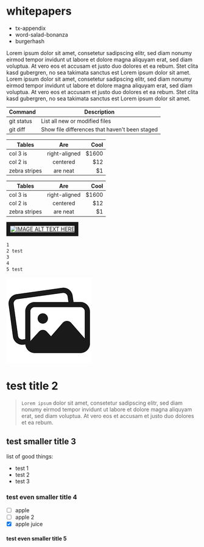 # whitepapers

* tx-appendix
* word-salad-bonanza
* burgerhash

Lorem ipsum dolor sit amet, consetetur sadipscing elitr, sed diam nonumy eirmod tempor invidunt ut labore et dolore magna aliquyam erat, sed diam voluptua. At vero eos et accusam et justo duo dolores et ea rebum. Stet clita kasd gubergren, no sea takimata sanctus est Lorem ipsum dolor sit amet. Lorem ipsum dolor sit amet, consetetur sadipscing elitr, sed diam nonumy eirmod tempor invidunt ut labore et dolore magna aliquyam erat, sed diam voluptua. At vero eos et accusam et justo duo dolores et ea rebum. Stet clita kasd gubergren, no sea takimata sanctus est Lorem ipsum dolor sit amet.

| Command | Description |
| --- | --- |
| git status | List all new or modified files |
| git diff | Show file differences that haven't been staged |

| Tables        | Are           | Cool  |
| ------------- |:-------------:| -----:|
| col 3 is      | right-aligned | $1600 |
| col 2 is      | centered      |   $12 |
| zebra stripes | are neat      |    $1 |

| Tables        | Are           | Cool                     |
| ------------- |:-------------:| ------------------------:|
| col 3 is      | right-aligned | $1600                    |
| col 2 is      | centered      |   $12                    |
| zebra stripes | are neat      |    $1                    |

<a href="http://www.youtube.com/watch?feature=player_embedded&v=7qirrV8w5SQ" target="_blank"><img src="http://img.youtube.com/vi/7qirrV8w5SQ/0.jpg" alt="IMAGE ALT TEXT HERE" width="240" height="180" border="10" /></a>

```
1
2 test
3
4
5 test
```

<img src="pics/test.png"/>

# test title 2

>`Lorem ipsum` dolor sit amet, consetetur sadipscing elitr, sed diam nonumy eirmod tempor invidunt ut labore et dolore magna aliquyam erat, sed diam voluptua. At vero eos et accusam et justo duo dolores et ea rebum.

## test smaller title 3

list of good things:

* test 1
* test 2
* test 3

### test even smaller title 4

- [ ] apple
- [ ] apple 2
- [x] apple juice

#### test even smaller title 5
 
